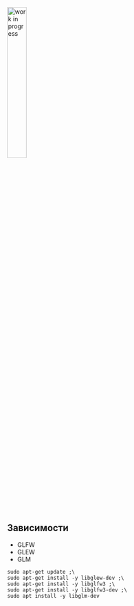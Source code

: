 <img alt="work in progress" align="middle" width="30%" src="https://raw.githubusercontent.com/LupanovEvgeniyHTML/LupanovEvgeniyHTML/main/img/work_in_progress.jpg"/>

## Зависимости

- GLFW
- GLEW
- GLM
```
sudo apt-get update ;\
sudo apt-get install -y libglew-dev ;\
sudo apt-get install -y libglfw3 ;\
sudo apt-get install -y libglfw3-dev ;\
sudo apt install -y libglm-dev
```
